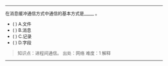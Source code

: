 ---
在消息缓冲通信方式中通信的基本方式是_____ 。
- ( ) A.文件 
- ( ) B.消息 
- ( ) C.记录 
- ( ) D.字段

> 知识点：进程间通信。
> 出处：网络
> 难度：1
> 解释

---
